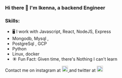 ### Hi there 👋 I'm Ikenna, a backend Engineer

### Skills: 
* 🖥️ I work with Javascript, React, NodeJS, Express
* Mongodb, Mysql ,
* PostgreSql , GCP 
* Python
* Linux, docker
* ☀️ Fun Fact: Given time, there's Nothing I can't learn


Contact me on instagram at [<img src='https://cdn.jsdelivr.net/npm/simple-icons@3.0.1/icons/instagram.svg' alt='instagram' height='20'> ](https://www.instagram.com/Gbambor_Jnr/) and twitter at [<img src='https://cdn.jsdelivr.net/npm/simple-icons@3.0.1/icons/twitter.svg' alt='twitter' height='20'>](https://twitter.com/Gbambor_Jnr)  
